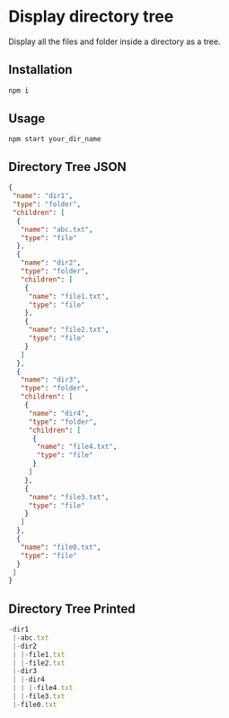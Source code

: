 # Display directory tree

Display all the files and folder inside a directory as a tree.

## Installation


```bash
npm i
```

## Usage

```node
npm start your_dir_name
```

## Directory Tree JSON
```json
{
 "name": "dir1",
 "type": "folder",
 "children": [
  {
   "name": "abc.txt",
   "type": "file"
  },
  {
   "name": "dir2",
   "type": "folder",
   "children": [
    {
     "name": "file1.txt",
     "type": "file"
    },
    {
     "name": "file2.txt",
     "type": "file"
    }
   ]
  },
  {
   "name": "dir3",
   "type": "folder",
   "children": [
    {
     "name": "dir4",
     "type": "folder",
     "children": [
      {
       "name": "file4.txt",
       "type": "file"
      }
     ]
    },
    {
     "name": "file3.txt",
     "type": "file"
    }
   ]
  },
  {
   "name": "file0.txt",
   "type": "file"
  }
 ]
}
```

## Directory Tree Printed
```js
-dir1
 |-abc.txt
 |-dir2
 | |-file1.txt
 | |-file2.txt
 |-dir3
 | |-dir4
 | | |-file4.txt
 | |-file3.txt
 |-file0.txt
```
